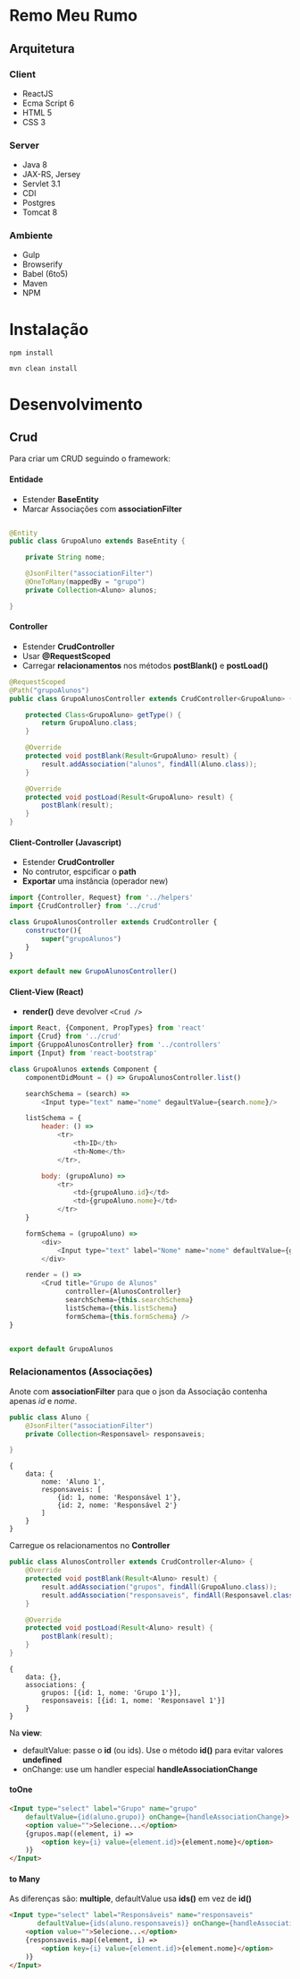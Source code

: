 # Remo Meu Rumo

## Arquitetura

### Client

* ReactJS
* Ecma Script 6
* HTML 5
* CSS 3

### Server

* Java 8
* JAX-RS, Jersey
* Servlet 3.1
* CDI
* Postgres
* Tomcat 8

### Ambiente

* Gulp
* Browserify
* Babel (6to5)
* Maven
* NPM

# Instalação
`npm install`

`mvn clean install`

# Desenvolvimento

## Crud

Para criar um CRUD seguindo o framework:

#### Entidade

- Estender **BaseEntity**
- Marcar Associações com **associationFilter**

```java

@Entity
public class GrupoAluno extends BaseEntity {

    private String nome;

	@JsonFilter("associationFilter")
	@OneToMany(mappedBy = "grupo")
	private Collection<Aluno> alunos;

}
```

#### Controller

- Estender **CrudController**
- Usar **@RequestScoped**
- Carregar **relacionamentos** nos métodos **postBlank()** e **postLoad()**

``` java
@RequestScoped
@Path("grupoAlunos")
public class GrupoAlunosController extends CrudController<GrupoAluno> {

	protected Class<GrupoAluno> getType() {
		return GrupoAluno.class;
	}

	@Override
	protected void postBlank(Result<GrupoAluno> result) {
		result.addAssociation("alunos", findAll(Aluno.class));
	}

	@Override
	protected void postLoad(Result<GrupoAluno> result) {
		postBlank(result);
	}
}

```

#### Client-Controller (Javascript)

- Estender **CrudController**
- No contrutor, espcificar o **path**
- **Exportar** uma instância (operador new)

``` js
import {Controller, Request} from '../helpers'
import {CrudController} from '../crud'

class GrupoAlunosController extends CrudController {
    constructor(){
        super("grupoAlunos")
    }
}

export default new GrupoAlunosController()

```

#### Client-View (React)

- **render()** deve devolver `<Crud />`

```js
import React, {Component, PropTypes} from 'react'
import {Crud} from '../crud'
import {GruppoAlunosController} from '../controllers'
import {Input} from 'react-bootstrap'

class GrupoAlunos extends Component {
    componentDidMount = () => GrupoAlunosController.list()

    searchSchema = (search) =>
        <Input type="text" name="nome" degaultValue={search.nome}/>

    listSchema = {
        header: () =>
            <tr>
                <th>ID</th>
                <th>Nome</th>
            </tr>,

        body: (grupoAluno) =>
            <tr>
                <td>{grupoAluno.id}</td>
                <td>{grupoAluno.nome}</td>
            </tr>
    }

    formSchema = (grupoAluno) =>
        <div>
            <Input type="text" label="Nome" name="nome" defaultValue={grupoAluno.nome}/>
        </div>

    render = () =>
        <Crud title="Grupo de Alunos"
              controller={AlunosController}
              searchSchema={this.searchSchema}
              listSchema={this.listSchema}
              formSchema={this.formSchema} />
}


export default GrupoAlunos

```

### Relacionamentos (Associações)

Anote com **associationFilter** para que o json da Associação contenha apenas *id* e *nome*.

```java
public class Aluno {
    @JsonFilter("associationFilter")
    private Collection<Responsavel> responsaveis;

}
```

```
{
    data: {
        nome: 'Aluno 1',
        responsaveis: [
            {id: 1, nome: 'Responsável 1'},
            {id: 2, nome: 'Responsável 2'}
        ]
    }
}
```

Carregue os relacionamentos no **Controller**

```java
public class AlunosController extends CrudController<Aluno> {
    @Override
	protected void postBlank(Result<Aluno> result) {
		result.addAssociation("grupos", findAll(GrupoAluno.class));
		result.addAssociation("responsaveis", findAll(Responsavel.class));
	}

	@Override
	protected void postLoad(Result<Aluno> result) {
		postBlank(result);
	}
}
```

```
{
    data: {},
    associations: {
        grupos: [{id: 1, nome: 'Grupo 1'}],
        responsaveis: [{id: 1, nome: 'Responsavel 1'}]
    }
}

```

Na **view**:

- defaultValue: passe o **id** (ou ids). Use o método **id()** para evitar valores **undefined**
- onChange: use um handler especial **handleAssociationChange**

#### toOne

```html
<Input type="select" label="Grupo" name="grupo"
    defaultValue={id(aluno.grupo)} onChange={handleAssociationChange}>
    <option value="">Selecione...</option>
    {grupos.map((element, i) =>
        <option key={i} value={element.id}>{element.nome}</option>
    )}
</Input>
```

#### to Many

As diferenças são: **multiple**, defaultValue usa **ids()** em vez de **id()**
```html
<Input type="select" label="Responsáveis" name="responsaveis"
       defaultValue={ids(aluno.responsaveis)} onChange={handleAssociationChange} multiple>
    <option value="">Selecione...</option>
    {responsaveis.map((element, i) =>
        <option key={i} value={element.id}>{element.nome}</option>
    )}
</Input>
```
